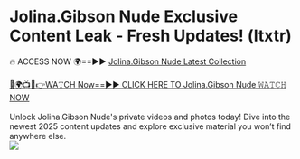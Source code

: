 # Jolina.Gibson Nude Exclusive Content Leak - Fresh Updates! (ltxtr)

🔥 ACCESS NOW 🌍==►► <a href="https://tinyurl.com/yc657z5k" rel="nofollow">Jolina.Gibson Nude Latest Collection</a>
<br><br>
[🔴🌍📺📱👉WA𝚃CH Now==►► CLICK HERE TO Jolina.Gibson Nude 𝚆𝙰𝚃𝙲𝙷 NOW](https://tinyurl.com/yc657z5k)
<br><br>
Unlock Jolina.Gibson Nude's private videos and photos today! Dive into the newest 2025 content updates and explore exclusive material you won’t find anywhere else.
<br>
<a href="https://tinyurl.com/yc657z5k" rel="nofollow" data-target="animated-image.originalLink"><img src="https://camo.githubusercontent.com/8a4f000d20f83aca3bf7ec5f350d767afa0574a8a352519fd8cfa583a6f93a33/68747470733a2f2f692e696d6775722e636f6d2f644a486b345a712e676966" data-canonical-src="https://i.imgur.com/dJHk4Zq.gif" style="max-width: 100%; display: inline-block;" data-target="animated-image.originalImage"></a>
<br>
